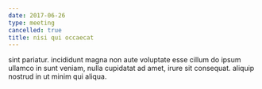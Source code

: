 ```yaml
---
date: 2017-06-26
type: meeting
cancelled: true
title: nisi qui occaecat
---
```

sint pariatur. incididunt magna non aute voluptate esse cillum do ipsum ullamco in sunt veniam, nulla cupidatat ad amet, irure sit consequat. aliquip nostrud in ut minim qui aliqua.
